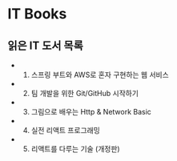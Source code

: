 # IT Books
## 읽은 IT 도서 목록

- 1. 스프링 부트와 AWS로 혼자 구현하는 웹 서비스 
- 2. 팀 개발을 위한 Git/GitHub 시작하기
- 3. 그림으로 배우는 Http & Network Basic
- 4. 실전 리액트 프로그래밍
- 5. 리액트를 다루는 기술 (개정판)
